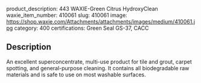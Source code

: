 product_description: 443 WAXIE-Green Citrus HydroxyClean
waxie_item_number: 410061
slug: 410061
image: https://shop.waxie.com/Attachments/attachments/images/medium/410061.jpg
category: 400
certifications: Green Seal GS-37, CACC

## Description
An excellent superconcentrate, multi-use product for tile and grout, carpet spotting, and general-purpose cleaning. It contains all biodegradable raw materials and is safe to use on most washable surfaces.

